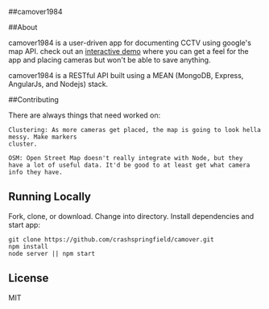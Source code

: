 ##camover1984

##About

camover1984 is a user-driven app for documenting CCTV using google's map API. check out an
[interactive demo](https://crashspringfield.github.io/camover-demo/#/) where you can get a feel
for the app and placing cameras but won't be able to save anything.

camover1984 is a RESTful API built using a MEAN (MongoDB, Express, AngularJs, and Nodejs) stack.

##Contributing

There are always things that need worked on:

    Clustering: As more cameras get placed, the map is going to look hella messy. Make markers 
    cluster.
    
    OSM: Open Street Map doesn't really integrate with Node, but they
    have a lot of useful data. It'd be good to at least get what camera
    info they have.
   

## Running Locally

Fork, clone, or download. Change into directory. Install dependencies and start app:

    git clone https://github.com/crashspringfield/camover.git
    npm install
    node server || npm start

## License

MIT

